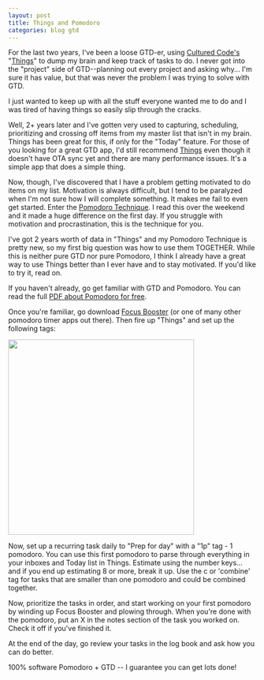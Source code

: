 ```yaml
---
layout: post
title: Things and Pomodoro
categories: blog gtd
---
```

For the last two years, I've been a loose GTD-er, using <a href="http://culturedcode.com">Cultured Code's</a> "<a href="http://culturedcode.com/things">Things</a>" to dump my brain and keep track of tasks to do.  I never got into the "project" side of GTD--planning out every project and asking why...  I'm sure it has value, but that was never the problem I was trying to solve with GTD.

I just wanted to keep up with all the stuff everyone wanted me to do and I was tired of having things so easily slip through the cracks.

Well, 2+ years later and I've gotten very used to capturing, scheduling, prioritizing and crossing off items from my master list that isn't in my brain.  Things has been great for this, if only for the "Today" feature.  For those of you looking for a great GTD app, I'd still recommend <a href="http://culturedcode.com/things">Things</a> even though it doesn't have OTA sync yet and there are many performance issues.  It's a simple app that does a simple thing.

Now, though, I've discovered that I have a problem getting motivated to do items on my list.  Motivation is always difficult, but I tend to be paralyzed when I'm not sure how I will complete something.  It makes me fail to even get started.  Enter the <a href="http://www.pomodorotechnique.com/">Pomodoro Technique</a>.  I read this over the weekend and it made a huge difference on the first day.  If you struggle with motivation and procrastination, this is the technique for you.

I've got 2 years worth of data in "Things" and my Pomodoro Technique is pretty new, so my first big question was how to use them TOGETHER.  While this is neither pure GTD nor pure Pomodoro, I think I already have a great way to use Things better than I ever have and to stay motivated.  If you'd like to try it, read on.

<!--more-->

If you haven't already, go get familiar with GTD and Pomodoro.  You can read the full <a href="http://www.pomodorotechnique.com/resources.html">PDF about Pomodoro for free</a>.

Once you're familiar, go download <a href="http://www.focusboosterapp.com/">Focus Booster</a> (or one of many other pomodoro timer apps out there).  Then fire up "Things" and set up the following tags:

<a href="/images/Screen-shot-2010-08-31-at-9.05.43-AM.png"><img src="/images/Screen-shot-2010-08-31-at-9.05.43-AM.png" alt="" title="Pomodoro Tags" width="377" height="396" class="alignnone size-full wp-image-83" /></a>

Now, set up a recurring task daily to "Prep for day" with a "1p" tag - 1 pomodoro.  You can use this first pomodoro to parse through everything in your inboxes and Today list in Things.  Estimate using the number keys... and if you end up estimating 8 or more, break it up.  Use the c or 'combine' tag for tasks that are smaller than one pomodoro and could be combined together.

Now, prioritize the tasks in order, and start working on your first pomodoro by winding up Focus Booster and plowing through.  When you're done with the pomodoro, put an X in the notes section of the task you worked on.  Check it off if you've finished it. 

At the end of the day, go review your tasks in the log book and ask how you can do better.  

100% software Pomodoro + GTD -- I guarantee you can get lots done!
